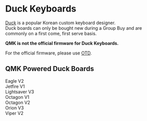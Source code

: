 # Duck Keyboards

[Duck](http://duck0113.tistory.com/) is a popular Korean custom keyboard designer.  
Duck boards can only be bought new during a Group Buy and are commonly on a first come, first serve basis. 

**QMK is not the official firmware for Duck Keyboards.** 

For the official firmware, please use [OTD](http://kbdlab.co.kr/index.php?document_srl=100301&mid=board_sw).

## QMK Powered Duck Boards
Eagle V2  
Jetfire V1  
Lightsaver V3  
Octagon V1  
Octagon V2  
Orion V3  
Viper V2  